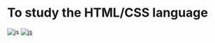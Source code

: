 # To study the HTML/CSS language

 ![js](https://img.shields.io/badge/HTML-F7DF1E?style=for-the-badge&logo=JavaScript&logoColor=white)
[ ![js](https://img.shields.io/badge/CSS-F7DF1E?style=for-the-badge&logo=JavaScript&logoColor=red)](https://img.shields.io/badge/HTML-239120?style=for-the-badge&logo=html5&logoColor=white)
